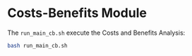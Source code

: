 # Costs-Benefits Module

The ```run_main_cb.sh``` execute the Costs and Benefits Analysis:

```bash
bash run_main_cb.sh
```
